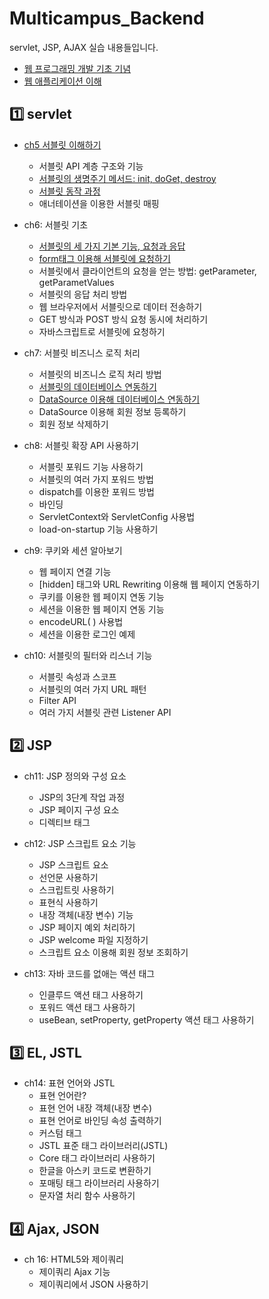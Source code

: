 # Multicampus_Backend
servlet, JSP, AJAX 실습 내용들입니다.

- [웹 프로그래밍 개발 기초 기념](https://structuring.tistory.com/185?category=987699)
- [웹 애플리케이션 이해](https://structuring.tistory.com/186?category=987699)

## 1️⃣ servlet
- [ch5 서블릿 이해하기](https://structuring.tistory.com/187?category=987699)
  + 서블릿 API 계층 구조와 기능
  + [서블릿의 생명주기 메서드: init, doGet, destroy](https://structuring.tistory.com/189?category=987699)
  + [서블릿 동작 과정](https://structuring.tistory.com/188?category=987699)
  + 애너테이션을 이용한 서블릿 매핑

- ch6: 서블릿 기초
  + [서블릿의 세 가지 기본 기능, 요청과 응답](https://structuring.tistory.com/190?category=987699)
  + [form태그 이용해 서블릿에 요청하기](https://structuring.tistory.com/191?category=987699)
  + 서블릿에서 클라이언트의 요청을 얻는 방법: getParameter, getParametValues
  + 서블릿의 응답 처리 방법
  + 웹 브라우저에서 서블릿으로 데이터 전송하기
  + GET 방식과 POST 방식 요청 동시에 처리하기
  + 자바스크립트로 서블릿에 요청하기

- ch7: 서블릿 비즈니스 로직 처리
  + 서블릿의 비즈니스 로직 처리 방법
  + [서블릿의 데이터베이스 연동하기](https://structuring.tistory.com/192?category=987699)
  + [DataSource 이용해 데이터베이스 연동하기](https://structuring.tistory.com/193?category=987699)
  + DataSource 이용해 회원 정보 등록하기
  + 회원 정보 삭제하기

- ch8: 서블릿 확장 API 사용하기
  + 서블릿 포워드 기능 사용하기
  + 서블릿의 여러 가지 포워드 방법
  + dispatch를 이용한 포워드 방법
  + 바인딩
  + ServletContext와 ServletConfig 사용법
  + load-on-startup 기능 사용하기

- ch9: 쿠키와 세션 알아보기
  + 웹 페이지 연결 기능
  + [hidden] 태그와 URL Rewriting 이용해 웹 페이지 연동하기
  + 쿠키를 이용한 웹 페이지 연동 기능
  + 세션을 이용한 웹 페이지 연동 기능
  + encodeURL( ) 사용법
  + 세션을 이용한 로그인 예제

- ch10: 서블릿의 필터와 리스너 기능
  + 서블릿 속성과 스코프
  + 서블릿의 여러 가지 URL 패턴
  + Filter API
  + 여러 가지 서블릿 관련 Listener API


## 2️⃣ JSP
- ch11: JSP 정의와 구성 요소
  + JSP의 3단계 작업 과정
  + JSP 페이지 구성 요소
  + 디렉티브 태그

- ch12: JSP 스크립트 요소 기능
  + JSP 스크립트 요소
  + 선언문 사용하기
  + 스크립트릿 사용하기
  + 표현식 사용하기
  + 내장 객체(내장 변수) 기능
  + JSP 페이지 예외 처리하기
  + JSP welcome 파일 지정하기
  + 스크립트 요소 이용해 회원 정보 조회하기

- ch13: 자바 코드를 없애는 액션 태그
  + 인클루드 액션 태그 사용하기
  + 포워드 액션 태그 사용하기
  + useBean, setProperty, getProperty 액션 태그 사용하기

## 3️⃣ EL, JSTL
- ch14: 표현 언어와 JSTL
  + 표현 언어란?
  + 표현 언어 내장 객체(내장 변수)
  + 표현 언어로 바인딩 속성 출력하기
  + 커스텀 태그
  + JSTL 표준 태그 라이브러리(JSTL)
  + Core 태그 라이브러리 사용하기
  + 한글을 아스키 코드로 변환하기
  + 포매팅 태그 라이브러리 사용하기
  + 문자열 처리 함수 사용하기

## 4️⃣ Ajax, JSON
- ch 16: HTML5와 제이쿼리
  + 제이쿼리 Ajax 기능
  + 제이쿼리에서 JSON 사용하기
